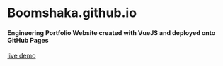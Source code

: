 # Boomshaka.github.io

#### Engineering Portfolio Website created with VueJS and deployed onto GitHub Pages

[live demo](https://www.skanenobu.com)
